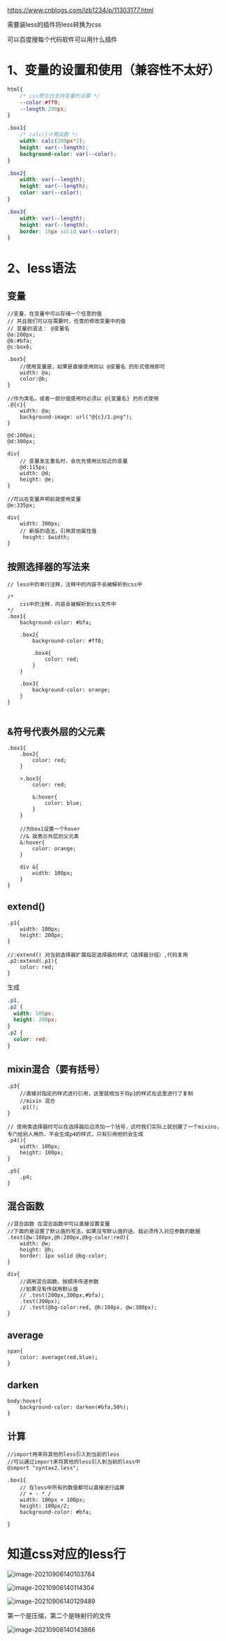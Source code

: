 https://www.cnblogs.com/lzb1234/p/11303177.html

需要装less的插件将less转换为css

可以百度搜每个代码软件可以用什么插件

# 1、变量的设置和使用（兼容性不太好）

```scss
html{
    /* css原生也支持变量的设置 */
    --color:#ff0;
    --length:200px;
}

.box1{
    /* calc()计算函数 */
    width: calc(200px*2);
    height: var(--length);
    background-color: var(--color);
}

.box2{
    width: var(--length);
    height: var(--length);
    color: var(--color);
}

.box3{
    width: var(--length);
    height: var(--length);
    border: 10px solid var(--color);
}
```

# 2、less语法

## 变量

```less
//变量，在变量中可以存储一个任意的值
// 并且我们可以在需要时，任意的修改变量中的值
// 变量的语法： @变量名
@a:200px;
@b:#bfa;
@c:box6;

.box5{
    //使用变量是，如果是直接使用则以 @变量名 的形式使用即可
    width: @a;
    color:@b;
}

//作为类名，或者一部分值使用时必须以 @{变量名} 的形式使用
.@{c}{
    width: @a;
    background-image: url("@{c}/1.png");
}
```

```less
@d:200px;
@d:300px;

div{
    // 变量发生重名时，会优先使用比较近的变量
    @d:115px;
    width: @d;
    height: @e;
}

//可以在变量声明前就使用变量
@e:335px;

```

```less
div{
    width: 300px;
    // 新版的语法，引用其他属性值
     height: $width;
}
```



## 按照选择器的写法来

```less
// less中的单行注释，注释中的内容不会被解析到css中

/*
    css中的注释，内容会被解析到css文件中
*/
.box1{
    background-color: #bfa;

    .box2{
        background-color: #ff0;

        .box4{
            color: red;
        }
    }

    .box3{
        background-color: orange;
    }
}


```

## &符号代表外层的父元素

```less
.box1{
    .box2{
        color: red;
    }

    >.box3{
        color: red;

        &:hover{
            color: blue;
        }
    }

    //为box1设置一个hover
    //& 就表示外层的父元素
    &:hover{
        color: orange;
    }

    div &{
        width: 100px;
    }
}
```

## extend()

```less
.p1{
    width: 100px;
    height: 200px;
}

//:extend() 对当前选择器扩展指定选择器的样式（选择器分组）,代码复用
.p2:extend(.p1){
    color: red;
}
```

生成

```css
.p1,
.p2 {
  width: 100px;
  height: 200px;
}
.p2 {
  color: red;
}
```

## mixin混合（要有括号）

```less
.p3{
    //直接对指定的样式进行引用，这里就相当于将p1的样式在这里进行了复制
    //mixin 混合
    .p1();
}
```

```less
// 使用类选择器时可以在选择器后边添加一个括号，这时我们实际上就创建了一个mixins，专门给别人用的，不会生成p4的样式，只有引用他的会生成
.p4(){
    width: 100px;
    height: 100px;
}

.p5{
    .p4;
}
```

## 混合函数

```less
//混合函数 在混合函数中可以直接设置变量
//下面的是设置了默认值的写法，如果没写默认值的话，就必须传入对应参数的数据
.test(@w:100px,@h:200px,@bg-color:red){
    width: @w;
    height: @h;
    border: 1px solid @bg-color;
}

div{
    //调用混合函数，按顺序传递参数
    //如果没有传就用默认值
    // .test(200px,300px,#bfa);
    .test(300px);
    // .test(@bg-color:red, @h:100px, @w:300px);
}
```

## average

```less
span{
    color: average(red,blue);
}
```

## darken

```less
body:hover{
    background-color: darken(#bfa,50%);
}
```

## 计算

```less
//import用来将其他的less引入到当前的less
//可以通过import来将其他的less引入到当前的less中
@import "syntax2.less";

.box1{
    // 在less中所有的数值都可以直接进行运算
    // + - * /
    width: 100px + 100px;
    height: 100px/2;
    background-color: #bfa;
    
}
```

# 知道css对应的less行

![image-20210906140103784](less.assets/image-20210906140103784.png)

![image-20210906140114304](less.assets/image-20210906140114304.png)

![image-20210906140129489](less.assets/image-20210906140129489.png)

第一个是压缩，第二个是映射行的文件

![image-20210906140143866](less.assets/image-20210906140143866.png)